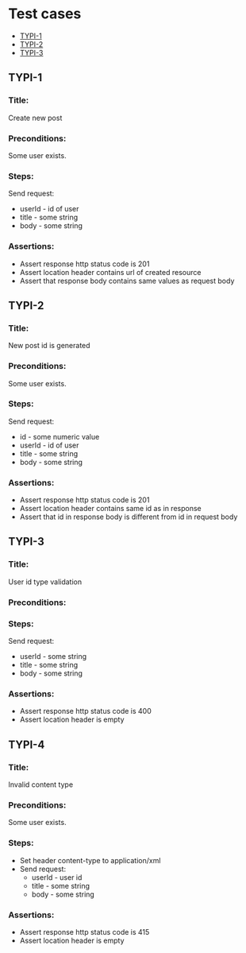 # Test cases

- [TYPI-1](#typi-1)
- [TYPI-2](#typi-2)
- [TYPI-3](#typi-3)

## TYPI-1

### Title:

Create new post

### Preconditions:

Some user exists.

### Steps:

Send request:

- userId - id of user
- title - some string
- body - some string

### Assertions:

- Assert response http status code is 201
- Assert location header contains url of created resource
- Assert that response body contains same values as request body

## TYPI-2

### Title:

New post id is generated

### Preconditions:

Some user exists.

### Steps:

Send request:

- id - some numeric value
- userId - id of user
- title - some string
- body - some string

### Assertions:

- Assert response http status code is 201
- Assert location header contains same id as in response
- Assert that id in response body is different from id in request body

## TYPI-3

### Title:

User id type validation

### Preconditions:

### Steps:

Send request:

- userId - some string
- title - some string
- body - some string

### Assertions:

- Assert response http status code is 400
- Assert location header is empty

## TYPI-4

### Title:

Invalid content type

### Preconditions:

Some user exists.

### Steps:

- Set header content-type to application/xml
- Send request:
	- userId - user id
	- title - some string
	- body - some string

### Assertions:

- Assert response http status code is 415
- Assert location header is empty
